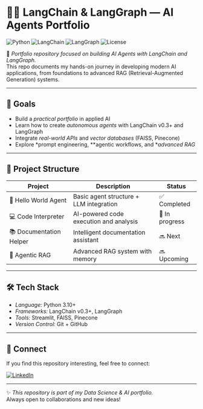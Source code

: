 # 🦜🔗 LangChain & LangGraph — AI Agents Portfolio  

![Python](https://img.shields.io/badge/Python-3.10+-blue.svg)  ![LangChain](https://img.shields.io/badge/Library-LangChain-yellow.svg)  ![LangGraph](https://img.shields.io/badge/Framework-LangGraph-purple.svg)  ![License](https://img.shields.io/badge/License-MIT-green.svg)  

📌 *Portfolio repository focused on building AI Agents with LangChain and LangGraph.*  
This repo documents my hands-on journey in developing modern AI applications, from foundations to advanced RAG (Retrieval-Augmented Generation) systems.  

---

## 🚀 Goals  

- Build a *practical portfolio* in applied AI  
- Learn how to create *autonomous agents* with LangChain v0.3+ and LangGraph  
- Integrate *real-world APIs* and *vector databases* (FAISS, Pinecone)  
- Explore *prompt engineering, **agentic workflows, and **advanced RAG*  

---

## 📂 Project Structure  

| Project | Description | Status |
|---------|-------------|--------|
| 👋 Hello World Agent | Basic agent structure + LLM integration | ✅ Completed |
| 💻 Code Interpreter | AI-powered code execution and analysis | 🔄 In progress |
| 📚 Documentation Helper | Intelligent documentation assistant | 🔜 Next |
| 🤖 Agentic RAG | Advanced RAG system with memory | 🔜 Upcoming |

---

## 🛠️ Tech Stack  

- *Language:* Python 3.10+  
- *Frameworks:* LangChain v0.3+, LangGraph  
- *Tools:* Streamlit, FAISS, Pinecone  
- *Version Control:* Git + GitHub  

---

## 🌟 Connect  

If you find this repository interesting, feel free to connect:  

[![LinkedIn](https://img.shields.io/badge/LinkedIn-0A66C2?style=for-the-badge&logo=linkedin&logoColor=white)](https://www.linkedin.com/in/miguel-reis-10110b199/)  

---

✨ *This repository is part of my Data Science & AI portfolio.*  
Always open to collaborations and new ideas!
